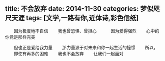 title: 不会放弃
date: 2014-11-30
categories: 梦似咫尺天涯
tags: [文学,一路有你,近体诗,彩色信纸]
---
　　因为极度地不自信
　　我也曾恐惧、曾担心　
　　因为爱得强烈
　　心中的你竟是那样完美

　　但也正是爱给我力量
　　那力量源于对未来和你一起生活的憧憬
　　所以，
　　即使有再多的困难
　　我也不会放弃
　　让我们一起面对